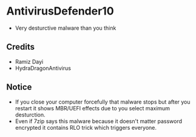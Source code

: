 # AntivirusDefender10
-  Very desturctive malware than you think
## Credits
- Ramiz Dayi
- HydraDragonAntivirus
## Notice
- If you close your computer forcefully that malware stops but after you restart it shows MBR/UEFI effects due to you select maximum desturction.
- Even if 7zip says this malware because it doesn't matter password encrypted it contains RLO trick which triggers everyone.